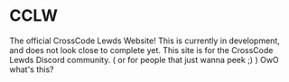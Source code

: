 # CCLW
The official CrossCode Lewds Website!
This is currently in development, and does not look close to complete yet.
This site is for the CrossCode Lewds Discord community. ( or for people that just wanna peek ;) )
OwO what's this? 
